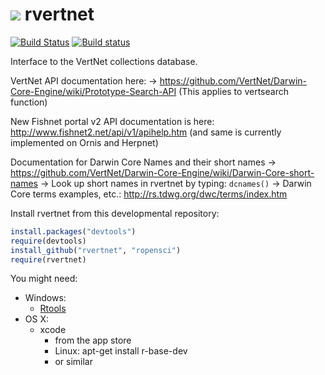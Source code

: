 ![](https://raw.github.com/ropensci/rvertnet/master/inst/vertnetorg_ropensci2.png) rvertnet
============================================================================

[![Build Status](https://api.travis-ci.org/ropensci/rvertnet.png)](https://travis-ci.org/ropensci/rvertnet)
[![Build status](https://ci.appveyor.com/api/projects/status/duyrffhdrstu840v/branch/master)](https://ci.appveyor.com/project/sckott/rvertnet/branch/master)

Interface to the VertNet collections database.

VertNet API documentation here:
-> https://github.com/VertNet/Darwin-Core-Engine/wiki/Prototype-Search-API
(This applies to vertsearch function)

New Fishnet portal v2 API documentation is here:
http://www.fishnet2.net/api/v1/apihelp.htm
(and same is currently implemented on Ornis and Herpnet)

Documentation for Darwin Core Names and their short names
-> https://github.com/VertNet/Darwin-Core-Engine/wiki/Darwin-Core-short-names
-> Look up short names in rvertnet by typing: `dcnames()`
-> Darwin Core terms examples, etc.: http://rs.tdwg.org/dwc/terms/index.htm

Install rvertnet from this developmental repository:

```R
install.packages("devtools")
require(devtools)
install_github("rvertnet", "ropensci")
require(rvertnet)
```

You might need:
+ Windows:
	+ [Rtools](http://cran.r-project.org/bin/windows/Rtools/)
+ OS X:
	+ xcode
		+ from the app store
		+ Linux: apt-get install r-base-dev
		+ or similar
